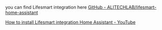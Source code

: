 you can find Lifesmart integration here
 [GitHub - ALITECHLAB/lifesmart-home-assistant](https://github.com/ALITECHLAB/lifesmart-home-assistant)

[How to install Lifesmart integration Home Assistant - YouTube](https://www.youtube.com/watch?v=s3JuIvKdzmE)
